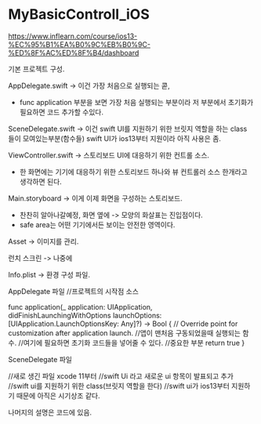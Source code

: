 # MyBasicControll_iOS

https://www.inflearn.com/course/ios13-%EC%95%B1%EA%B0%9C%EB%B0%9C-%ED%8F%AC%ED%8F%B4/dashboard


기본 프로젝트 구성.

AppDelegate.swift -> 이건 가장 처음으로 실행되는 콛,
 - func application 부분을 보면 가장 처음 실행되는 부분이라 저 부분에서 초기화가 필요하면 코드 추가할 수있다.


SceneDelegate.swift -> 이건 swift UI를 지원하기 위한 브릿지 역할을 하는 class 들이 모여있는부분(함수들)  swift UI가 ios13부터 지원이라 아직 사용은 좀.


ViewController.swift -> 스토리보드 UI에 대응하기 위한 컨트롤 소스.
 - 한 화면에는 기기에 대응하기 위한 스토리보드 하나와 뷰 컨트롤러 소스 한개라고 생각하면 된다.

Main.storyboard -> 이게 이제 화면을 구성하는 스토리보드.
 - 찬찬히 알아나갈예정, 화면 옆에 -> 모양의 화살표는 진입점이다.
 - safe area는 어떤 기기에서든 보이는 안전한 영역이다.

Asset -> 이미지를 관리.

런치 스크린 -> 나중에

Info.plist -> 환경 구성 파일.


AppDelegate 파일 //프로젝트의 시작점 소스

func application(_ application: UIApplication, didFinishLaunchingWithOptions launchOptions: [UIApplication.LaunchOptionsKey: Any]?) -> Bool {
        // Override point for customization after application launch.
        //앱이 맨처음 구동되었을때 실행되는 함수.
        //여기에 필요하면 초기화 코드들을 넣어줄 수 있다.
        //중요한 부분
        return true
    }

SceneDelegate  파일

//새로 생긴 파일 xcode 11부터
//swift Ui 라고 새로운 ui 항목이 발표되고 추가
//swift ui를 지원하기 위한 class(브릿지 역할을 한다)
//swift ui가 ios13부터 지원하기 때문에 아직은 시기상조 같다.


나머지의 설명은 코드에 있음.

